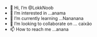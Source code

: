 - 👋 Hi, I’m @LokkNoob
- 👀 I’m interested in ...anama
- 🌱 I’m currently learning ...Nananana
- 💞️ I’m looking to collaborate on ... caixão
- 📫 How to reach me ...anana

<!---
LokkNoob/LokkNoob is a ✨ special ✨ repository because its `README.md` (this file) appears on your GitHub profile.
You can click the Preview link to take a look at your changes.
--->
